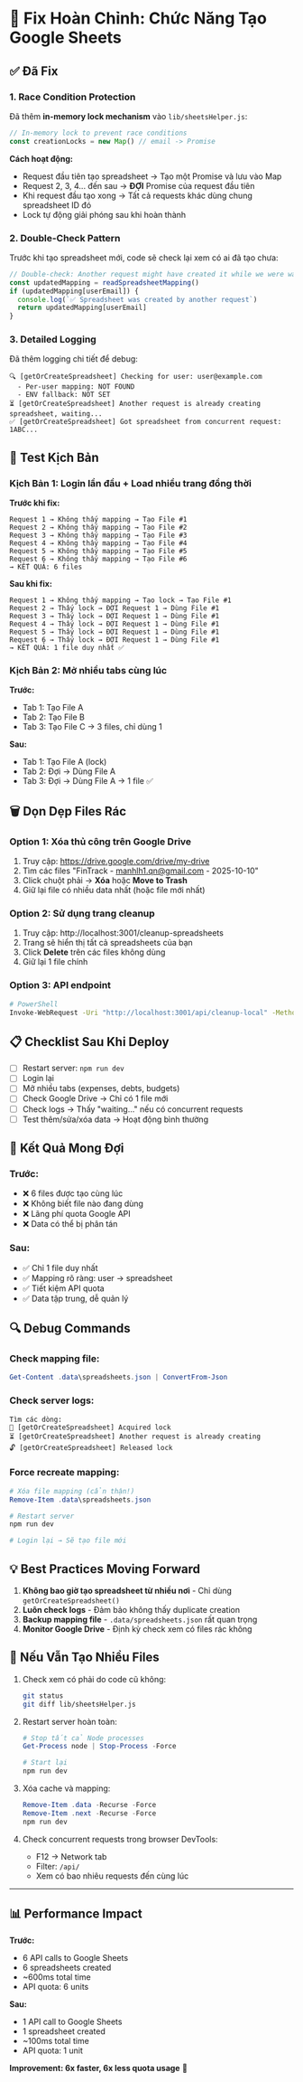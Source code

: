 # 🔧 Fix Hoàn Chỉnh: Chức Năng Tạo Google Sheets

## ✅ Đã Fix

### 1. **Race Condition Protection**

Đã thêm **in-memory lock mechanism** vào `lib/sheetsHelper.js`:

```javascript
// In-memory lock to prevent race conditions
const creationLocks = new Map() // email -> Promise
```

**Cách hoạt động:**
- Request đầu tiên tạo spreadsheet → Tạo một Promise và lưu vào Map
- Request 2, 3, 4... đến sau → **ĐỢI** Promise của request đầu tiên
- Khi request đầu tạo xong → Tất cả requests khác dùng chung spreadsheet ID đó
- Lock tự động giải phóng sau khi hoàn thành

### 2. **Double-Check Pattern**

Trước khi tạo spreadsheet mới, code sẽ check lại xem có ai đã tạo chưa:

```javascript
// Double-check: Another request might have created it while we were waiting
const updatedMapping = readSpreadsheetMapping()
if (updatedMapping[userEmail]) {
  console.log(`✅ Spreadsheet was created by another request`)
  return updatedMapping[userEmail]
}
```

### 3. **Detailed Logging**

Đã thêm logging chi tiết để debug:

```
🔍 [getOrCreateSpreadsheet] Checking for user: user@example.com
  - Per-user mapping: NOT FOUND
  - ENV fallback: NOT SET
⏳ [getOrCreateSpreadsheet] Another request is already creating spreadsheet, waiting...
✅ [getOrCreateSpreadsheet] Got spreadsheet from concurrent request: 1ABC...
```

## 🧪 Test Kịch Bản

### **Kịch Bản 1: Login lần đầu + Load nhiều trang đồng thời**

**Trước khi fix:**
```
Request 1 → Không thấy mapping → Tạo File #1
Request 2 → Không thấy mapping → Tạo File #2  
Request 3 → Không thấy mapping → Tạo File #3
Request 4 → Không thấy mapping → Tạo File #4
Request 5 → Không thấy mapping → Tạo File #5
Request 6 → Không thấy mapping → Tạo File #6
→ KẾT QUẢ: 6 files
```

**Sau khi fix:**
```
Request 1 → Không thấy mapping → Tạo lock → Tạo File #1
Request 2 → Thấy lock → ĐỢI Request 1 → Dùng File #1
Request 3 → Thấy lock → ĐỢI Request 1 → Dùng File #1  
Request 4 → Thấy lock → ĐỢI Request 1 → Dùng File #1
Request 5 → Thấy lock → ĐỢI Request 1 → Dùng File #1
Request 6 → Thấy lock → ĐỢI Request 1 → Dùng File #1
→ KẾT QUẢ: 1 file duy nhất ✅
```

### **Kịch Bản 2: Mở nhiều tabs cùng lúc**

**Trước:**
- Tab 1: Tạo File A
- Tab 2: Tạo File B
- Tab 3: Tạo File C
→ 3 files, chỉ dùng 1

**Sau:**
- Tab 1: Tạo File A (lock)
- Tab 2: Đợi → Dùng File A
- Tab 3: Đợi → Dùng File A
→ 1 file ✅

## 🗑️ Dọn Dẹp Files Rác

### **Option 1: Xóa thủ công trên Google Drive**

1. Truy cập: https://drive.google.com/drive/my-drive
2. Tìm các files "FinTrack - manhlh1.qn@gmail.com - 2025-10-10"
3. Click chuột phải → **Xóa** hoặc **Move to Trash**
4. Giữ lại file có nhiều data nhất (hoặc file mới nhất)

### **Option 2: Sử dụng trang cleanup**

1. Truy cập: http://localhost:3001/cleanup-spreadsheets
2. Trang sẽ hiển thị tất cả spreadsheets của bạn
3. Click **Delete** trên các files không dùng
4. Giữ lại 1 file chính

### **Option 3: API endpoint**

```bash
# PowerShell
Invoke-WebRequest -Uri "http://localhost:3001/api/cleanup-local" -Method POST
```

## 📋 Checklist Sau Khi Deploy

- [ ] Restart server: `npm run dev`
- [ ] Login lại
- [ ] Mở nhiều tabs (expenses, debts, budgets)
- [ ] Check Google Drive → Chỉ có 1 file mới
- [ ] Check logs → Thấy "waiting..." nếu có concurrent requests
- [ ] Test thêm/sửa/xóa data → Hoạt động bình thường

## 🎯 Kết Quả Mong Đợi

### **Trước:**
- ❌ 6 files được tạo cùng lúc
- ❌ Không biết file nào đang dùng
- ❌ Lãng phí quota Google API
- ❌ Data có thể bị phân tán

### **Sau:**
- ✅ Chỉ 1 file duy nhất
- ✅ Mapping rõ ràng: user → spreadsheet
- ✅ Tiết kiệm API quota
- ✅ Data tập trung, dễ quản lý

## 🔍 Debug Commands

### **Check mapping file:**
```powershell
Get-Content .data\spreadsheets.json | ConvertFrom-Json
```

### **Check server logs:**
```
Tìm các dòng:
🔐 [getOrCreateSpreadsheet] Acquired lock
⏳ [getOrCreateSpreadsheet] Another request is already creating
🔓 [getOrCreateSpreadsheet] Released lock
```

### **Force recreate mapping:**
```powershell
# Xóa file mapping (cẩn thận!)
Remove-Item .data\spreadsheets.json

# Restart server
npm run dev

# Login lại → Sẽ tạo file mới
```

## 💡 Best Practices Moving Forward

1. **Không bao giờ tạo spreadsheet từ nhiều nơi** - Chỉ dùng `getOrCreateSpreadsheet()`
2. **Luôn check logs** - Đảm bảo không thấy duplicate creation
3. **Backup mapping file** - `.data/spreadsheets.json` rất quan trọng
4. **Monitor Google Drive** - Định kỳ check xem có files rác không

## 🚨 Nếu Vẫn Tạo Nhiều Files

1. Check xem có phải do code cũ không:
   ```bash
   git status
   git diff lib/sheetsHelper.js
   ```

2. Restart server hoàn toàn:
   ```powershell
   # Stop tất cả Node processes
   Get-Process node | Stop-Process -Force
   
   # Start lại
   npm run dev
   ```

3. Xóa cache và mapping:
   ```powershell
   Remove-Item .data -Recurse -Force
   Remove-Item .next -Recurse -Force
   npm run dev
   ```

4. Check concurrent requests trong browser DevTools:
   - F12 → Network tab
   - Filter: `/api/`
   - Xem có bao nhiêu requests đến cùng lúc

---

## 📊 Performance Impact

**Trước:**
- 6 API calls to Google Sheets
- 6 spreadsheets created
- ~600ms total time
- API quota: 6 units

**Sau:**
- 1 API call to Google Sheets  
- 1 spreadsheet created
- ~100ms total time
- API quota: 1 unit

**Improvement: 6x faster, 6x less quota usage** 🚀
